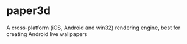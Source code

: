 paper3d
=======

A cross-platform (iOS, Android and win32) rendering engine, best for creating Android live wallpapers

